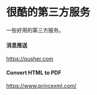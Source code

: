 # 很酷的第三方服务

一些好用的第三方服务。

#### 消息推送

https://pusher.com

#### Convert HTML to PDF

https://www.princexml.com/
